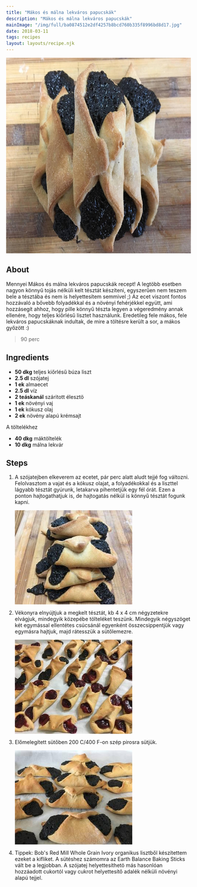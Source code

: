 ```yaml
---
title: "Mákos és málna lekváros papucskák"
description: "Mákos és málna lekváros papucskák"
mainImage: "/img/full/ba0874512e2df4257b8bcd760b335f8996bd8d17.jpg"
date: 2018-03-11
tags: recipes
layout: layouts/recipe.njk
---
```

                            
<p align="center"><a href="https://cookpad.com/hu/receptek/4568172-makos-es-malna-lekvaros-papucskak" rel="Recipe source page"><img width="751" height="532" src="/img/full/ba0874512e2df4257b8bcd760b335f8996bd8d17.jpg"/></a></p>

## About
Mennyei Mákos és málna lekváros papucskák recept! A legtöbb esetben nagyon könnyű tojás nélküli kelt tésztát készíteni, egyszerűen  nem teszem bele a tésztába és nem is helyettesítem semmivel ;) Az ecet viszont fontos hozzávaló  a bővebb folyadékkal és a növényi fehérjékkel együtt, ami hozzásegít ahhoz, hogy pille könnyű tészta legyen a végeredmény annak ellenére, hogy teljes kiőrlésű lisztet használunk. Eredetileg fele mákos, fele lekváros papucskáknak indultak, de mire a töltésre került a sor, a mákos győzött :)

> 90 perc 

## Ingredients
* **50 dkg** teljes kiőrlésű búza liszt
* **2.5 dl** szójatej
* **1 ek** almaecet
* **2.5 dl** víz
* **2 teáskanál** száritott élesztö
* **1 ek** növényi vaj
* **1 ek** kókusz olaj
* **2 ek** növény alapú krémsajt

A töltelékhez
* **40 dkg** máktöltelék
* **10 dkg** málna lekvár

## Steps

1. A szójatejben elkeverem az ecetet, pár perc alatt aludt tejjé fog változni. Felolvasztom a vajat és a kókusz olajat, a folyadékokkal és a liszttel lágyabb tésztát gyúrunk, letakarva pihentetjük egy fél órát. Ezen a ponton hajtogathatjuk is, de hajtogatás nélkül is könnyű tésztát fogunk kapni.
 
    <p><img width="320" height="256" align="left" src="/img/full/ff871334f1d1436a04bb620d470dba7c4effc1c0.jpg"/></p><div style="clear: both"/>

2. Vékonyra elnyújtjuk a megkelt tésztát, kb 4 x 4 cm négyzetekre elvágjuk, mindegyik közepébe tölteléket teszünk. Mindegyik négyszöget két egymással ellentétes csúcsánál egyenként összecsippentjük vagy egymásra hajtjuk, majd rátesszük a sütőlemezre.
 
    <p><img width="320" height="256" align="left" src="/img/full/426177995951c98cc4f9dd25cd23b4bfc82a0660.jpg"/></p><div style="clear: both"/>

3. Előmelegített sütőben 200 C/400 F-on szép pirosra sütjük.
 
    <p><img width="320" height="256" align="left" src="/img/full/47080dd9f8d04e7bdb06e0eb9bf53ca21af70900.jpg"/></p><div style="clear: both"/>

4. Tippek: Bob's Red Mill Whole Grain Ivory organikus lisztből készítettem ezeket a kifliket. A sütéshez számomra az Earth Balance Baking Sticks vált be a legjobban. A szójatej helyettesíthetö más hasonlóan hozzáadott cukortól vagy cukrot helyettesítő adalék nélküli növényi alapú tejjel.
 
    <div style="clear: both"/>

